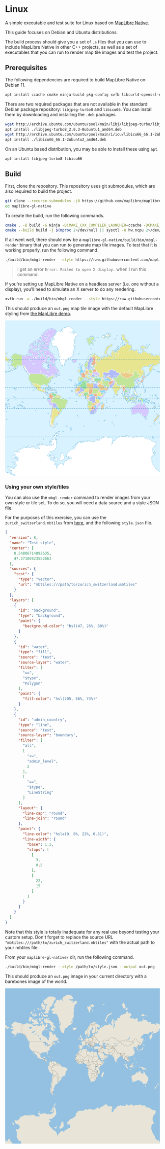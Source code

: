 # Linux

A simple executable and test suite for Linux based on [MapLibre Native](../../README.md).

This guide focuses on Debian and Ubuntu distributions.

The build process should give you a set of `.a` files that you can use to include MapLibre Native in other C++ projects, as well as a set of executables that you can run to render map tile images and test the project.

## Prerequisites

The following dependencies are required to build MapLibre Native on Debian 11.

```bash
apt install ccache cmake ninja-build pkg-config xvfb libcurl4-openssl-dev libglfw3-dev libuv1-dev g++-10 libc++-9-dev libc++abi-9-dev libpng-dev libgl1-mesa-dev libgl1-mesa-dri
```

There are two required packages that are not available in the standard Debian package repository: `libjpeg-turbo8` and `libicu66`. You can install them by downloading and installing the `.deb` packages.

```bash
wget http://archive.ubuntu.com/ubuntu/pool/main/libj/libjpeg-turbo/libjpeg-turbo8_2.0.3-0ubuntu1_amd64.deb
apt install ./libjpeg-turbo8_2.0.3-0ubuntu1_amd64.deb
wget http://archive.ubuntu.com/ubuntu/pool/main/i/icu/libicu66_66.1-2ubuntu2_amd64.deb
apt install ./libicu66_66.1-2ubuntu2_amd64.deb
```

On an Ubuntu based distribution, you may be able to install these using `apt`.

```bash
apt install libjpeg-turbo8 libicu66
```

## Build

First, clone the repository. This repository uses git submodules, which are also required to build the project.

```bash
git clone --recurse-submodules -j8 https://github.com/maplibre/maplibre-native.git
cd maplibre-gl-native
```

To create the build, run the following commands.

```bash
cmake . -B build -G Ninja -DCMAKE_CXX_COMPILER_LAUNCHER=ccache -DCMAKE_C_COMPILER=gcc-10 -DCMAKE_CXX_COMPILER=g++-10
cmake --build build -j $(nproc 2>/dev/null || sysctl -n hw.ncpu 2>/dev/null)
```

If all went well, there should now be a `maplibre-gl-native/build/bin/mbgl-render` binary that you can run to generate map tile images. To test that it is working properly, run the following command.

```bash
./build/bin/mbgl-render --style https://raw.githubusercontent.com/maplibre/demotiles/gh-pages/style.json --output out.png
```

> I get an error `Error: Failed to open X display.` when I run this command.

If you're setting up MapLibre Native on a headless server (i.e. one without a display), you'll need to simulate an X server to do any rendering.

```bash
xvfb-run -a ./build/bin/mbgl-render --style https://raw.githubusercontent.com/maplibre/demotiles/gh-pages/style.json --output out.png
```

This should produce an `out.png` map tile image with the default MapLibre styling from [the MapLibre demo](https://maplibre.org/).

![Sample image of world from mbgl-render command](/misc/sample-maplibre-style-mbgl-render-out.png)

### Using your own style/tiles 

You can also use the `mbgl-render` command to render images from your own style or tile set. To do so, you will need a data source and a style JSON file.

For the purposes of this exercise, you can use the `zurich_switzerland.mbtiles` from [here](https://github.com/acalcutt/tileserver-gl/releases/download/test_data/zurich_switzerland.mbtiles), and the following `style.json` file.

```json
{
  "version": 8,
  "name": "Test style",
  "center": [
    8.54806714892635,
    47.37180823552663
  ],
  "sources": {
    "test": {
      "type": "vector",
      "url": "mbtiles:///path/to/zurich_switzerland.mbtiles"
    }
  },
  "layers": [
    {
      "id": "background",
      "type": "background",
      "paint": {
        "background-color": "hsl(47, 26%, 88%)"
      }
    },
    {
      "id": "water",
      "type": "fill",
      "source": "test",
      "source-layer": "water",
      "filter": [
        "==",
        "$type",
        "Polygon"
      ],
      "paint": {
        "fill-color": "hsl(205, 56%, 73%)"
      }
    },
    {
      "id": "admin_country",
      "type": "line",
      "source": "test",
      "source-layer": "boundary",
      "filter": [
        "all",
        [
          "<=",
          "admin_level",
          2
        ],
        [
          "==",
          "$type",
          "LineString"
        ]
      ],
      "layout": {
        "line-cap": "round",
        "line-join": "round"
      },
      "paint": {
        "line-color": "hsla(0, 8%, 22%, 0.51)",
        "line-width": {
          "base": 1.3,
          "stops": [
            [
              3,
              0.5
            ],
            [
              22,
              15
            ]
          ]
        }
      }
    }
  ]
}
```

Note that this style is totally inadequate for any real use beyond testing your custom setup. Don't forget to replace the source URL `"mbtiles:///path/to/zurich_switzerland.mbtiles"` with the actual path to your mbtiles file.

From your `maplibre-gl-native/` dir, run the following command.

```bash
./build/bin/mbgl-render --style /path/to/style.json --output out.png
```

This should produce an `out.png` image in your current directory with a barebones image of the world.

![Sample image of world from mbgl-render command](/misc/sample-barebones-mbgl-render-out.png)

